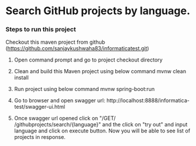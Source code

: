 # Search GitHub projects by language.

### Steps to run this project
Checkout this maven project from github (https://github.com/sanjaykushwaha83/informaticatest.git)

1. Open command prompt and go to project checkout directory 
2. Clean and build this Maven project using below command
   mvnw clean install
3. Run project using below command
   mvnw spring-boot:run
4. Go to browser and open swagger url: http://localhost:8888/informatica-test/swagger-ui.html
   

5. Once swagger url opened click on "/GET/ /githubprojects/search/{language}" and the click on "try out" and input language and click on execute button. Now you will be able to see list of projects in response.